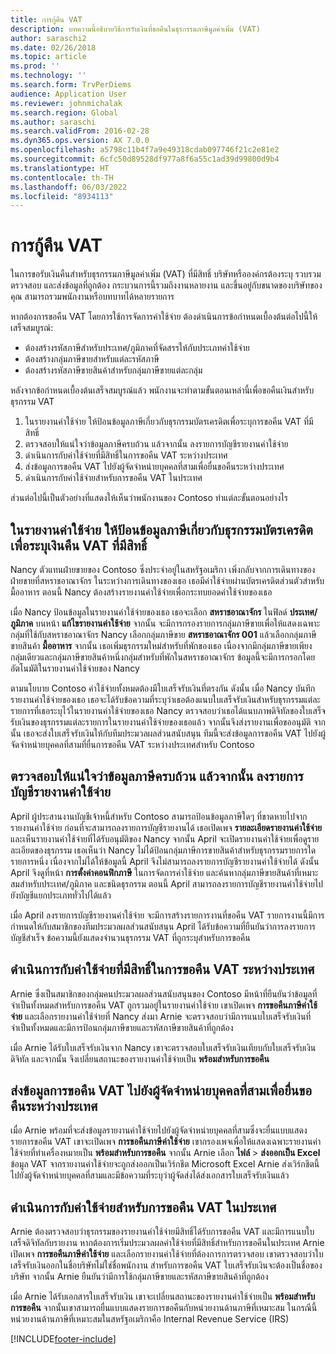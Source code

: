 ```yaml
---
title: การกู้คืน VAT
description: บทความนี้อธิบายวิธีการรับเงินที่ขอคืนในธุรกรรมภาษีมูลค่าเพิ่ม (VAT)
author: saraschi2
ms.date: 02/26/2018
ms.topic: article
ms.prod: ''
ms.technology: ''
ms.search.form: TrvPerDiems
audience: Application User
ms.reviewer: johnmichalak
ms.search.region: Global
ms.author: saraschi
ms.search.validFrom: 2016-02-28
ms.dyn365.ops.version: AX 7.0.0
ms.openlocfilehash: a5798c11b4f7a9e49318cdab097746f21c2e81e2
ms.sourcegitcommit: 6cfc50d89528df977a8f6a55c1ad39d99800d9b4
ms.translationtype: HT
ms.contentlocale: th-TH
ms.lasthandoff: 06/03/2022
ms.locfileid: "8934113"
---
```

# <a name="vat-recovery"></a>การกู้คืน VAT 

ในการขอรับเงินคืนสำหรับธุรกรรมภาษีมูลค่าเพิ่ม (VAT) ที่มีสิทธิ์ บริษัทหรือองค์กรต้องระบุ รวบรวม ตรวจสอบ และส่งข้อมูลที่ถูกต้อง กระบวนการนี้รวมถึงงานหลายงาน และขึ้นอยู่กับขนาดของบริษัทของคุณ สามารถรวมพนักงานหรือบทบาทได้หลายรายการ

หากต้องการขอคืน VAT โดยการใช้การจัดการค่าใช้จ่าย ต้องดำเนินการข้อกำหนดเบื้องต้นต่อไปนี้ให้เสร็จสมบูรณ์:

- ต้องสร้างรหัสภาษีสำหรับประเทศ/ภูมิภาคที่จัดสรรให้กับประเภทค่าใช้จ่าย
- ต้องสร้างกลุ่มภาษีขายสำหรับแต่ละรหัสภาษี
- ต้องสร้างรหัสภาษีขายสินค้าสำหรับกลุ่มภาษีขายแต่ละกลุ่ม

หลังจากข้อกำหนดเบื้องต้นเสร็จสมบูรณ์แล้ว พนักงานจะทำตามขั้นตอนเหล่านี้เพื่อขอคืนเงินสำหรับธุรกรรม VAT

1. ในรายงานค่าใช้จ่าย ให้ป้อนข้อมูลภาษีเกี่ยวกับธุรกรรมบัตรเครดิตเพื่อระบุการขอคืน VAT ที่มีสิทธิ์
2. ตรวจสอบให้แน่ใจว่าข้อมูลภาษีครบถ้วน แล้วจากนั้น ลงรายการบัญชีรายงานค่าใช้จ่าย
3. ดำเนินการกับค่าใช้จ่ายที่มีสิทธิ์ในการขอคืน VAT ระหว่างประเทศ
4. ส่งข้อมูลการขอคืน VAT ไปยังผู้จัดจำหน่ายบุคคลที่สามเพื่อยื่นขอคืนระหว่างประเทศ
5. ดำเนินการกับค่าใช้จ่ายสำหรับการขอคืน VAT ในประเทศ

ส่วนต่อไปนี้เป็นตัวอย่างที่แสดงให้เห็นว่าพนักงานของ Contoso ทำแต่ละขั้นตอนอย่างไร

## <a name="on-an-expense-report-enter-tax-information-about-credit-card-transactions-to-identify-eligible-vat-refunds"></a>ในรายงานค่าใช้จ่าย ให้ป้อนข้อมูลภาษีเกี่ยวกับธุรกรรมบัตรเครดิตเพื่อระบุเงินคืน VAT ที่มีสิทธิ์

Nancy ตัวแทนฝ่ายขายของ Contoso ซึ่งประจำอยู่ในสหรัฐอเมริกา เพิ่งกลับจากการเดินทางของฝ่ายขายที่สหราชอาณาจักร ในระหว่างการเดินทางของเธอ เธอมีค่าใช้จ่ายผ่านบัตรเครดิตส่วนตัวสำหรับมื้ออาหาร ตอนนี้ Nancy ต้องสร้างรายงานค่าใช้จ่ายเพื่อกระทบยอดค่าใช้จ่ายของเธอ

เมื่อ Nancy ป้อนข้อมูลในรายงานค่าใช้จ่ายของเธอ เธอจะเลือก **สหราชอาณาจักร** ในฟิลด์ **ประเทศ/ภูมิภาค** บนหน้า **แก้ไขรายงานค่าใช้จ่าย** จากนั้น จะมีการกรองรายการกลุ่มภาษีขายเพื่อให้แสดงเฉพาะกลุ่มที่ใช้กับสหราชอาณาจักร Nancy เลือกกลุ่มภาษีขาย **สหราชอาณาจักร 001** แล้วเลือกกลุ่มภาษีขายสินค้า **มื้ออาหาร** จากนั้น เธอเพิ่มธุรกรรมใหม่สำหรับที่พักของเธอ เนื่องจากมีกลุ่มภาษีขายเพียงกลุ่มเดียวและกลุ่มภาษีขายสินค้าหนึ่งกลุ่มสำหรับที่พักในสหราชอาณาจักร ข้อมูลนี้จะมีการกรอกโดยอัตโนมัติในรายงานค่าใช้จ่ายของ Nancy

ตามนโยบาย Contoso ค่าใช้จ่ายทั้งหมดต้องมีใบเสร็จรับเงินที่ตรงกัน ดังนั้น เมื่อ Nancy บันทึกรายงานค่าใช้จ่ายของเธอ เธอจะได้รับข้อความที่ระบุว่าเธอต้องแนบใบเสร็จรับเงินสำหรับธุรกรรมแต่ละรายการที่เธอระบุไว้ในรายงานค่าใช้จ่ายของเธอ Nancy ตรวจสอบว่าเธอได้แนบภาพดิจิทัลของใบเสร็จรับเงินของธุรกรรมแต่ละรายการในรายงานค่าใช้จ่ายของเธอแล้ว จากนั้นจึงส่งรายงานเพื่อขออนุมัติ จากนั้น เธอจะส่งใบเสร็จรับเงินให้กับทีมประมวลผลส่วนสนับสนุน ทีมนี้จะส่งข้อมูลการขอคืน VAT ไปยังผู้จัดจำหน่ายบุคคลที่สามที่ยื่นการขอคืน VAT ระหว่างประเทศสำหรับ Contoso

## <a name="make-sure-that-all-tax-information-is-complete-and-then-post-the-expense-report"></a>ตรวจสอบให้แน่ใจว่าข้อมูลภาษีครบถ้วน แล้วจากนั้น ลงรายการบัญชีรายงานค่าใช้จ่าย

April ผู้ประสานงานบัญชีเจ้าหนี้สำหรับ Contoso สามารถป้อนข้อมูลภาษีใดๆ ที่ขาดหายไปจากรายงานค่าใช้จ่าย ก่อนที่จะสามารถลงรายการบัญชีรายงานได้ เธอเปิดเพจ **รายละเอียดรายงานค่าใช้จ่าย** และเห็นรายงานค่าใช้จ่ายที่ได้รับอนุมัติของ Nancy จากนั้น April จะเปิดรายงานค่าใช้จ่ายเพื่อดูรายละเอียดของธุรกรรม เธอเห็นว่า Nancy ไม่ได้ป้อนกลุ่มภาษีการขายสินค้าสำหรับธุรกรรมรายการใดรายการหนึ่ง เนื่องจากไม่ได้ให้ข้อมูลนี้ April จึงไม่สามารถลงรายการบัญชีรายงานค่าใช้จ่ายได้ ดังนั้น April จึงดูที่หน้า **การตั้งค่าคอนฟิกภาษี** ในการจัดการค่าใช้จ่าย และค้นหากลุ่มภาษีขายสินค้าที่เหมาะสมสำหรับประเทศ/ภูมิภาค และชนิดธุรกรรม ตอนนี้ April สามารถลงรายการบัญชีรายงานค่าใช้จ่ายไปยังบัญชีแยกประเภททั่วไปได้แล้ว

เมื่อ April ลงรายการบัญชีรายงานค่าใช้จ่าย จะมีการสร้างรายการงานที่ขอคืน VAT รายการงานนี้มีการกำหนดให้กับสมาชิกของทีมประมวลผลส่วนสนับสนุน April ได้รับข้อความที่ยืนยันว่าการลงรายการบัญชีสำเร็จ ข้อความนี้ยังแสดงจำนวนธุรกรรม VAT ที่ถูกระบุสำหรับการขอคืน

## <a name="process-expenses-that-are-eligible-for-international-vat-recovery"></a>ดำเนินการกับค่าใช้จ่ายที่มีสิทธิ์ในการขอคืน VAT ระหว่างประเทศ

Arnie ซึ่งเป็นสมาชิกของกลุ่มคนประมวลผลส่วนสนับสนุนของ Contoso มีหน้าที่ยืนยันว่าข้อมูลที่จำเป็นทั้งหมดสำหรับการขอคืน VAT ถูกรวมอยู่ในรายงานค่าใช้จ่าย เขาเปิดเพจ **การขอคืนภาษีค่าใช้จ่าย** และเลือกรายงานค่าใช้จ่ายที่ Nancy ส่งมา Arnie จะตรวจสอบว่ามีการแนบใบเสร็จรับเงินที่จำเป็นทั้งหมดและมีการป้อนกลุ่มภาษีขายและรหัสภาษีขายสินค้าที่ถูกต้อง

เมื่อ Arnie ได้รับใบเสร็จรับเงินจาก Nancy เขาจะตรวจสอบใบเสร็จรับเงินเทียบกับใบเสร็จรับเงินดิจิทัล และจากนั้น จึงเปลี่ยนสถานะของรายงานค่าใช้จ่ายเป็น **พร้อมสำหรับการขอคืน**

## <a name="send-vat-recovery-data-to-the-third-party-vendor-to-file-international-recovery-returns"></a>ส่งข้อมูลการขอคืน VAT ไปยังผู้จัดจำหน่ายบุคคลที่สามเพื่อยื่นขอคืนระหว่างประเทศ

เมื่อ Arnie พร้อมที่จะส่งข้อมูลรายงานค่าใช้จ่ายไปยังผู้จัดจำหน่ายบุคคลที่สามซึ่งจะยื่นแบบแสดงรายการขอคืน VAT เขาจะเปิดเพจ **การขอคืนภาษีค่าใช้จ่าย** เขากรองเพจเพื่อให้แสดงเฉพาะรายงานค่าใช้จ่ายที่ทำเครื่องหมายเป็น **พร้อมสำหรับการขอคืน** จากนั้น Arnie เลือก **ไฟล์** &gt; **ส่งออกเป็น Excel** ข้อมูล VAT จากรายงานค่าใช้จ่ายจะถูกส่งออกเป็นเวิร์กชีต Microsoft Excel Arnie ส่งเวิร์กชีตนี้ไปยังผู้จัดจำหน่ายบุคคลที่สามและมีข้อความที่ระบุว่าผู้จัดส่งได้ส่งเอกสารใบเสร็จรับเงินแล้ว

## <a name="process-expenses-for-domestic-vat-recovery"></a>ดำเนินการกับค่าใช้จ่ายสำหรับการขอคืน VAT ในประเทศ

Arnie ต้องตรวจสอบว่าธุรกรรมของรายงานค่าใช้จ่ายมีสิทธิ์ได้รับการขอคืน VAT และมีการแนบใบเสร็จดิจิทัลกับรายงาน หากต้องการเริ่มประมวลผลค่าใช้จ่ายที่มีสิทธิ์สำหรับการขอคืนในประเทศ Arnie เปิดเพจ **การขอคืนภาษีค่าใช้จ่าย** และเลือกรายงานค่าใช้จ่ายที่ต้องการการตรวจสอบ เขาตรวจสอบว่าใบเสร็จรับเงินออกในชื่อบริษัทไม่ใช่ชื่อพนักงาน สำหรับการขอคืน VAT ใบเสร็จรับเงินจะต้องเป็นชื่อของบริษัท จากนั้น Arnie ยืนยันว่ามีการใช้กลุ่มภาษีขายและรหัสภาษีขายสินค้าที่ถูกต้อง

เมื่อ Arnie ได้รับเอกสารใบเสร็จรับเงิน เขาจะเปลี่ยนสถานะของรายงานค่าใช้จ่ายเป็น **พร้อมสำหรับการขอคืน** จากนั้นเขาสามารถยื่นแบบแสดงรายการขอคืนกับหน่วยงานด้านภาษีที่เหมาะสม ในกรณีนี้ หน่วยงานด้านภาษีที่เหมาะสมในสหรัฐอเมริกาคือ Internal Revenue Service (IRS)


[!INCLUDE[footer-include](../includes/footer-banner.md)]